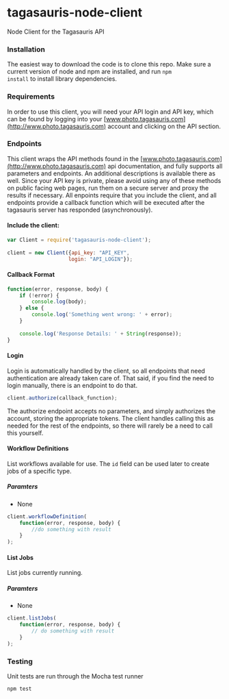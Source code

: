 # tagasauris-node-client
Node Client for the Tagasauris API

### Installation
The easiest way to download the code is to clone this repo.  Make sure a current version of node and npm are installed, and run <code>npm install</code> to install library dependencies.

### Requirements
In order to use this client, you will need your API login and API key, which can be found by logging into your [www.photo.tagasauris.com](http://www.photo.tagasauris.com) account and clicking on the API section.

### Endpoints
This client wraps the API methods found in the [www.photo.tagasauris.com](http://www.photo.tagasauris.com) api documentation, and fully supports all parameters and endpoints.  An additional descriptions is available there as well.  Since your API key is private, please avoid using any of these methods on public facing web pages, run them on a secure server and proxy the results if necessary.  All enpoints require that you include the client, and all endpoints provide a callback function which will be executed after the tagasauris server has responded (asynchronously).

#### Include the client:
```javascript
var Client = require('tagasauris-node-client');
                    
client = new Client({api_key: "API_KEY", 
                    login: "API_LOGIN"});
```

#### Callback Format
```javascript
function(error, response, body) {
    if (!error) {
        console.log(body);
    } else {
        console.log('Something went wrong: ' + error);
    }
    
    console.log('Response Details: ' + String(response));
}
```

#### Login
Login is automatically handled by the client, so all endpoints that need authentication are already taken care of.  That said, if you find the need to login manually, there is an endpoint to do that.

```javascript
client.authorize(callback_function);
```

The authorize endpoint accepts no parameters, and simply authorizes the account, storing the appropriate tokens.  The client handles calling this as needed for the rest of the endpoints, so there will rarely be a need to call this yourself.

#### Workflow Definitions
List workflows available for use.  The ```id``` field can be used later to create jobs of a specific type.  
##### Paramters
* None

```javascript
client.workflowDefinition(
    function(error, response, body) {
        //do something with result
    }    
);
```

#### List Jobs
List jobs currently running.
##### Paramters
* None

```javascript
client.listJobs(
    function(error, response, body) {
        // do something with result
    }    
);
```



### Testing
Unit tests are run through the Mocha test runner
```javascript
npm test
```